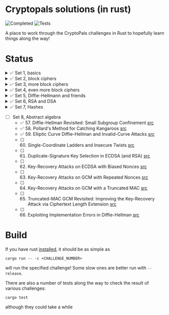 # Cryptopals solutions (in rust)

![Completed](https://img.shields.io/github/v/tag/tveness/cryptopals?label=completed%20to%20challenge&style=for-the-badge)
![Tests](https://img.shields.io/github/actions/workflow/status/tveness/cryptopals/rust.yml?label=Tests&style=for-the-badge)

A place to work through the CryptoPals challenges in Rust to hopefully learn things along the way!

# Status

<details>
<summary>✅ Set 1, basics</summary>

- ✅ 1. Convert hex to base64 [src](src/set1/challenge01.rs)
- ✅ 2. Fixed XOR [src](src/set1/challenge02.rs)
- ✅ 3. Single-byte XOR cipher [src](src/set1/challenge03.rs)
- ✅ 4. Detect single-character XOR [src](src/set1/challenge04.rs)
- ✅ 5. Implement repeating-key XOR [src](src/set1/challenge05.rs)
- ✅ 6. Break repeating-key XOR [src](src/set1/challenge06.rs)
- ✅ 7. AES in ECB mode [src](src/set1/challenge07.rs)
- ✅ 8. Detect AES in ECB mode [src](src/set1/challenge08.rs)

</details>
<details>
<summary>✅ Set 2, block ciphers</summary>

- ✅ 9. Implement PKCS#7 padding [src](src/set2/challenge09.rs)
- ✅ 10. Implement CBC mode [src](src/set2/challenge10.rs)
- ✅ 11. An ECB/CBC detection oracle [src](src/set2/challenge11.rs)
- ✅ 12. Byte-at-a-time ECB decryption (Simple) [src](src/set2/challenge12.rs)
- ✅ 13. ECB cut-and-paste [src](src/set2/challenge13.rs)
- ✅ 14. Byte-at-a-time ECB decryption (Harder) [src](src/set2/challenge14.rs)
- ✅ 15. PKCS#7 padding validation [src](src/set2/challenge15.rs)
- ✅ 16. CBC bitflipping attacks [src](src/set2/challenge16.rs)
</details>
<details>
<summary>✅ Set 3, more block ciphers</summary>

- ✅ 17. The CBC padding oracle [src](src/set3/challenge17.rs)
- ✅ 18. Implement CTR, the stream cipher mode [src](src/set3/challenge18.rs)
- ✅ 19. Break fixed-nonce CTR mode using substitutions [src](src/set3/challenge19.rs)
- ✅ 20. Break fixed-nonce CTR statistically [src](src/set3/challenge20.rs)
- ✅ 21. Implement the MT19937 Mersenne Twister RNG [src](src/set3/challenge21.rs)
- ✅ 22. Crack an MT19937 seed [src](src/set3/challenge22.rs)
- ✅ 23. Clone an MT19937 RNG from its output [src](src/set3/challenge23.rs)
- ✅ 24. Create the MT19937 stream cipher and break it [src](src/set3/challenge24.rs)
</details>
<details>
<summary>✅ Set 4, even more block ciphers</summary>

- ✅ 25. Break "random access read/write" AES CTR [src](src/set4/challenge25.rs)
- ✅ 26. CTR bitflipping [src](src/set4/challenge26.rs)
- ✅ 27. Recover the key from CBC with IV=Key [src](src/set4/challenge27.rs)
- ✅ 28. Implement a SHA-1 keyed MAC [src](src/set4/challenge28.rs)
- ✅ 29. Break a SHA-1 keyed MAC using length extension [src](src/set4/challenge29.rs)
- ✅ 30. Break an MD4 keyed MAC using length extension [src](src/set4/challenge30.rs)
- ✅ 31. Implement and break HMAC-SHA1 with an artificial timing leak [src](src/set4/challenge31.rs)
- ✅ 32. Break HMAC-SHA1 with a slightly less artificial timing leak [src](src/set4/challenge32.rs)
</details>
<details>
<summary>✅ Set 5, Diffie-Hellmann and friends</summary>

- ✅ 33. Implement Diffie-Hellman [src](src/set5/challenge33.rs)
- ✅ 34. Implement a MITM key-fixing attack on Diffie-Hellman with parameter
  injection [src](src/set5/challenge34.rs)
- ✅ 35. Implement DH with negotiated groups, and break with malicious "g"
  parameters [src](src/set5/challenge35.rs)
- ✅ 36. Implement Secure Remote Password (SRP) [src](src/set5/challenge36.rs)
- ✅ 37. Break SRP with a zero key [src](src/set5/challenge37.rs)
- ✅ 38. Offline dictionary attack on simplified SRP [src](src/set5/challenge38.rs)
- ✅ 39. Implement RSA [src](src/set5/challenge39.rs)
- ✅ 40. Implement an E=3 RSA Broadcast attack [src](src/set5/challenge40.rs)
</details>
<details>
<summary>✅ Set 6, RSA and DSA </summary>

- ✅ 41. Implement unpadded message recovery oracle [src](src/set6/challenge41.rs)
- ✅ 42. Bleichenbacher's e=3 RSA Attack [src](src/set6/challenge42.rs)
- ✅ 43. DSA key recovery from nonce [src](src/set6/challenge43.rs)
- ✅ 44. DSA nonce recovery from repeated nonce [src](src/set6/challenge44.rs)
- ✅ 45. DSA parameter tampering [src](src/set6/challenge45.rs)
- ✅ 46. RSA parity oracle [src](src/set6/challenge46.rs)
- ✅ 47. Bleichenbacher's PKCS 1.5 Padding Oracle (Simple Case) [src](src/set6/challenge47.rs)
- ✅ 48. Bleichenbacher's PKCS 1.5 Padding Oracle (Complete Case) [src](src/set6/challenge48.rs)
</details>

<details>
<summary>✅ Set 7, Hashes</summary>

- ✅ 49. CBC-MAC Message Forgery [src](src/set7/challenge49.rs)
- ✅ 50. Hashing with CBC-MAC [src](src/set7/challenge50.rs)
- ✅ 51. Compression Ratio Side-Channel Attacks [src](src/set7/challenge51.rs)
- ✅ 52. Iterated Hash Function Multicollisions [src](src/set7/challenge52.rs)
- ✅ 53. Kelsey and Schneier's Expandable Messages [src](src/set7/challenge53.rs)
- ✅ 54. Kelsey and Kohno's Nostradamus Attack [src](src/set7/challenge54.rs)
- ✅ 55. MD4 Collisions [src](src/set7/challenge55.rs)
- ✅ 56. RC4 Single-Byte Biases [src](src/set7/challenge56.rs)
</details>

- [ ] Set 8, Abstract algebra
  - ✅ 57. Diffie-Hellman Revisited: Small Subgroup Confinement [src](src/set8/challenge57.rs)
  - ✅ 58. Pollard's Method for Catching Kangaroos [src](src/set8/challenge58.rs)
  - ✅ 59. Elliptic Curve Diffie-Hellman and Invalid-Curve Attacks [src](src/set8/challenge59.rs)
  - [ ] 60. Single-Coordinate Ladders and Insecure Twists [src](src/set8/challenge60.rs)
  - [ ] 61. Duplicate-Signature Key Selection in ECDSA (and RSA) [src](src/set8/challenge61.rs)
  - [ ] 62. Key-Recovery Attacks on ECDSA with Biased Nonces [src](src/set8/challenge62.rs)
  - [ ] 63. Key-Recovery Attacks on GCM with Repeated Nonces [src](src/set8/challenge63.rs)
  - [ ] 64. Key-Recovery Attacks on GCM with a Truncated MAC [src](src/set8/challenge64.rs)
  - [ ] 65. Truncated-MAC GCM Revisited: Improving the Key-Recovery Attack via Ciphertext Length Extension [src](src/set8/challenge65.rs)
  - [ ] 66. Exploiting Implementation Errors in Diffie-Hellman [src](src/set8/challenge66.rs)

# Build

If you have rust [installed](https://rustup.rs/), it should be as simple as

```
cargo run -- -c <CHALLENGE_NUMBER>
```

will run the specified challenge! Some slow ones are better run with `--release`.

There are also a number of tests along the way to check the result of
various challenges:

```
cargo test
```

although they could take a while
